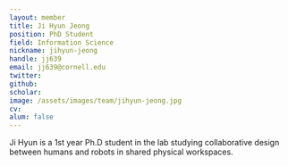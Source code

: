 ```yaml
---
layout: member
title: Ji Hyun Jeong
position: PhD Student
field: Information Science
nickname: jihyun-jeong
handle: jj639
email: jj639@cornell.edu
twitter:
github:
scholar:
image: /assets/images/team/jihyun-jeong.jpg
cv:
alum: false
---
```


Ji Hyun is a 1st year Ph.D student in the lab studying collaborative design between humans and robots in shared physical workspaces.
